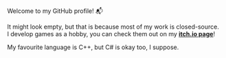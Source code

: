 Welcome to my GitHub profile! :mailbox_with_mail:

It might look empty, but that is because most of my work is closed-source.<br>
I develop games as a hobby, you can check them out on my [**itch.io page**](https://majikgames.itch.io/)!

My favourite language is C++, but C# is okay too, I suppose.
